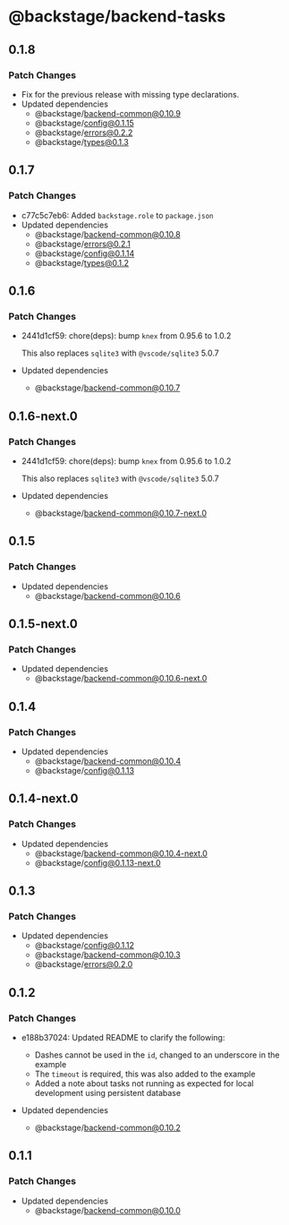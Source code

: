 # @backstage/backend-tasks

## 0.1.8

### Patch Changes

- Fix for the previous release with missing type declarations.
- Updated dependencies
  - @backstage/backend-common@0.10.9
  - @backstage/config@0.1.15
  - @backstage/errors@0.2.2
  - @backstage/types@0.1.3

## 0.1.7

### Patch Changes

- c77c5c7eb6: Added `backstage.role` to `package.json`
- Updated dependencies
  - @backstage/backend-common@0.10.8
  - @backstage/errors@0.2.1
  - @backstage/config@0.1.14
  - @backstage/types@0.1.2

## 0.1.6

### Patch Changes

- 2441d1cf59: chore(deps): bump `knex` from 0.95.6 to 1.0.2

  This also replaces `sqlite3` with `@vscode/sqlite3` 5.0.7

- Updated dependencies
  - @backstage/backend-common@0.10.7

## 0.1.6-next.0

### Patch Changes

- 2441d1cf59: chore(deps): bump `knex` from 0.95.6 to 1.0.2

  This also replaces `sqlite3` with `@vscode/sqlite3` 5.0.7

- Updated dependencies
  - @backstage/backend-common@0.10.7-next.0

## 0.1.5

### Patch Changes

- Updated dependencies
  - @backstage/backend-common@0.10.6

## 0.1.5-next.0

### Patch Changes

- Updated dependencies
  - @backstage/backend-common@0.10.6-next.0

## 0.1.4

### Patch Changes

- Updated dependencies
  - @backstage/backend-common@0.10.4
  - @backstage/config@0.1.13

## 0.1.4-next.0

### Patch Changes

- Updated dependencies
  - @backstage/backend-common@0.10.4-next.0
  - @backstage/config@0.1.13-next.0

## 0.1.3

### Patch Changes

- Updated dependencies
  - @backstage/config@0.1.12
  - @backstage/backend-common@0.10.3
  - @backstage/errors@0.2.0

## 0.1.2

### Patch Changes

- e188b37024: Updated README to clarify the following:

  - Dashes cannot be used in the `id`, changed to an underscore in the example
  - The `timeout` is required, this was also added to the example
  - Added a note about tasks not running as expected for local development using persistent database

- Updated dependencies
  - @backstage/backend-common@0.10.2

## 0.1.1

### Patch Changes

- Updated dependencies
  - @backstage/backend-common@0.10.0
